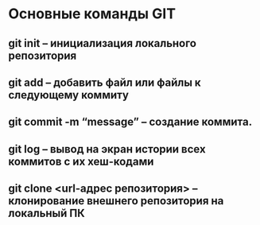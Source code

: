 # Основные команды GIT

## git init – инициализация локального репозитория

## git add – добавить файл или файлы к следующему коммиту

## git commit -m “message” – создание коммита.

## git log – вывод на экран истории всех коммитов с их хеш-кодами

## git clone <url-адрес репозитория> – клонирование внешнего репозитория на  локальный ПК





